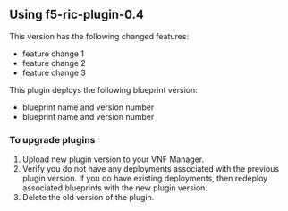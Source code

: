 ## Using f5-ric-plugin-0.4 
This version has the following changed features:

- feature change 1
- feature change 2
- feature change 3

This plugin deploys the following blueprint version:
 
 - blueprint name and version number
 - blueprint name and version number

### To upgrade plugins

1. Upload new plugin version to your VNF Manager. 
2. Verify you do not have any deployments associated with the previous plugin version. If you do have existing deployments, 
then redeploy associated blueprints with the new plugin version.
3. Delete the old version of the plugin.
